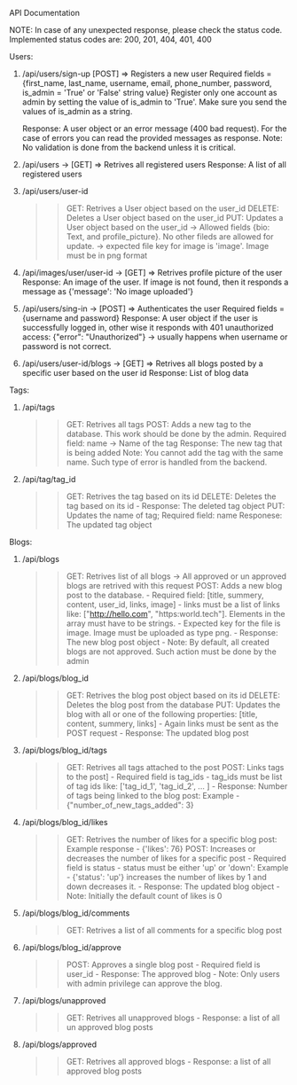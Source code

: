 API Documentation

NOTE: In case of any unexpected response, please check the status code. Implemented status codes are: 200, 201, 404, 401, 400

Users:

1. /api/users/sign-up  [POST] => Registers a new user
	Required fields = {first_name, last_name, username, email, phone_number, password, is_admin = 'True' or 'False' string value}
	Register only one account as admin by setting the value of is_admin to 'True'. Make sure you send the values of is_admin as a string.
	
	Response: A user object or an error message (400 bad request). For the case of errors you can read the provided messages as response.
	Note: No validation is done from the backend unless it is critical.
	

2. /api/users  -> [GET] => Retrives all registered users
	Response: A list of all registered users

3. /api/users/user-id
	>> GET: Retrives a User object based on the user_id
	>> DELETE: Deletes a User object based on the user_id
	>> PUT: Updates a User object based on the user_id
		-> Allowed fields {bio: Text, and profile_picture}. No other fileds are allowed for update.
		-> expected file key for image is 'image'. Image must be in png format

4. /api/images/user/user-id -> [GET] => Retrives profile picture of the user
	Response: An image of the user. If image is not found, then it responds a message as {'message': 'No image uploaded'}

5. /api/users/sing-in -> [POST] => Authenticates the user
	Required fields = {username and password}
	Response: A user object if the user is successfully logged in, other wise it responds with 401 
		  unauthorized access: {"error": "Unauthorized"}  -> usually happens when username or password is not correct.

6. /api/users/user-id/blogs -> [GET]  => Retrives all blogs posted by a specific user based on the user id
	Response: List of blog data


Tags:

1. /api/tags
	>> GET: Retrives all tags
	>> POST: Adds a new tag to the database. This work should be done by the admin.
	   Required field: name -> Name of the tag
	   Response: The new tag that is being added
	   Note: You cannot add the tag with the same name. Such type of error is handled from the backend.
	   
2. /api/tag/tag_id
	>> GET: Retrives the tag based on its id
	>> DELETE: Deletes the tag based on its id
		- Response: The deleted tag object
	>> PUT: Updates the name of tag;
		Required field: name
		Responese: The updated tag object


Blogs:

1. /api/blogs
	>> GET: Retrives list of all blogs -> All approved or un approved blogs are retrived with this request
	>> POST: Adds a new blog post to the database.
		- Required field: [title, summery, content, user_id, links, image]
		- links must be a list of links like: ["http://hello.com", "https:world.tech"]. Elements in the array must have to be strings.
		- Expected key for the file is image. Image must be uploaded as type png.
		- Response: The new blog post object
		- Note: By default, all created blogs are not approved. Such action must be done by the admin
		
2. /api/blogs/blog_id
	>> GET: Retrives the blog post object based on its id
	>> DELETE: Deletes the blog post from the database
	>> PUT: Updates the blog with all or one of the following properties: [title, content, summery, links]
		- Again links must be sent as the POST request
		- Response: The updated blog post

3. /api/blogs/blog_id/tags
	>> GET: Retrives all tags attached to the post
	>> POST: Links tags to the post]
		- Required field is tag_ids
		- tag_ids must be list of tag ids like: ['tag_id_1', 'tag_id_2', ... ]
		- Response: Number of tags being linked to the blog post: Example - {"number_of_new_tags_added": 3}

4. /api/blogs/blog_id/likes
	>> GET: Retrives the number of likes for a specific blog post: Example response - {'likes': 76}
	>> POST: Increases or decreases the number of likes for a specific post
		- Required field is status
		- status must be either 'up' or 'down': Example - {'status': 'up'} increases the number of likes by 1 and down decreases it.
		- Response: The updated blog object
		- Note: Initially the default count of likes is 0

5. /api/blogs/blog_id/comments
	>> GET: Retrives a list of all comments for a specific blog post

6. /api/blogs/blog_id/approve
	>> POST: Approves a single blog post
		- Required field is user_id
		- Response: The approved blog
		- Note: Only users with admin privilege can approve the blog.
	
7. /api/blogs/unapproved
	>> GET: Retrives all unapproved blogs
		- Response: a list of all un approved blog posts

8. /api/blogs/approved
	>> GET: Retrives all approved blogs
		- Response: a list of all approved blog posts
